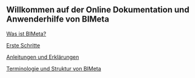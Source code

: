 ## Willkommen auf der Online Dokumentation und Anwenderhilfe von BIMeta

[Was ist BIMeta?](WasistBIMeta.md)

[Erste Schritte](ErsteSchritte/ErsteSchritte.md)
  
[Anleitungen und Erklärungen](Anleitungen/Anleitungen.md)

[Terminologie und Struktur von BIMeta](Terminologie.md)
